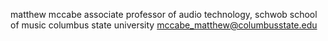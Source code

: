 matthew mccabe
associate professor of audio technology, schwob school of music
columbus state university
mccabe_matthew@columbusstate.edu

<!---
teletype1/teletype1 is a ✨ special ✨ repository because its `README.md` (this file) appears on your GitHub profile.
You can click the Preview link to take a look at your changes.
--->
